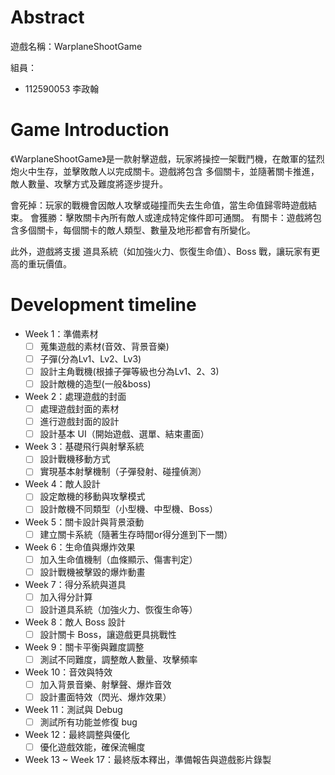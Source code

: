 # Abstract

遊戲名稱：WarplaneShootGame

組員：

- 112590053 李政翰

# Game Introduction

《WarplaneShootGame》是一款射擊遊戲，玩家將操控一架戰鬥機，在敵軍的猛烈炮火中生存，並擊敗敵人以完成關卡。遊戲將包含 多個關卡，並隨著關卡推進，敵人數量、攻擊方式及難度將逐步提升。

會死掉：玩家的戰機會因敵人攻擊或碰撞而失去生命值，當生命值歸零時遊戲結束。
會獲勝：擊敗關卡內所有敵人或達成特定條件即可通關。
有關卡：遊戲將包含多個關卡，每個關卡的敵人類型、數量及地形都會有所變化。

此外，遊戲將支援 道具系統（如加強火力、恢復生命值）、Boss 戰，讓玩家有更高的重玩價值。

# Development timeline

- Week 1：準備素材
  - [ ] 蒐集遊戲的素材(音效、背景音樂)
  - [ ] 子彈(分為Lv1、Lv2、Lv3)
  - [ ] 設計主角戰機(根據子彈等級也分為Lv1、2、3)
  - [ ] 設計敵機的造型(一般&boss)
- Week 2：處理遊戲的封面
  - [ ] 處理遊戲封面的素材
  - [ ] 進行遊戲封面的設計
  - [ ] 設計基本 UI（開始遊戲、選單、結束畫面）
- Week 3：基礎飛行與射擊系統
  - [ ] 設計戰機移動方式
  - [ ] 實現基本射擊機制（子彈發射、碰撞偵測）
- Week 4：敵人設計
  - [ ] 設定敵機的移動與攻擊模式
  - [ ] 設計敵機不同類型（小型機、中型機、Boss）
- Week 5：關卡設計與背景滾動
  - [ ] 建立關卡系統（隨著生存時間or得分進到下一關）
- Week 6：生命值與爆炸效果
  - [ ] 加入生命值機制（血條顯示、傷害判定）
  - [ ] 設計戰機被擊毀的爆炸動畫
- Week 7：得分系統與道具
  - [ ] 加入得分計算
  - [ ] 設計道具系統（加強火力、恢復生命等）
- Week 8：敵人 Boss 設計
  - [ ] 設計關卡 Boss，讓遊戲更具挑戰性
- Week 9：關卡平衡與難度調整
  - [ ] 測試不同難度，調整敵人數量、攻擊頻率
- Week 10：音效與特效
  - [ ] 加入背景音樂、射擊聲、爆炸音效
  - [ ] 設計畫面特效（閃光、爆炸效果）
- Week 11：測試與 Debug
  - [ ] 測試所有功能並修復 bug
- Week 12：最終調整與優化
  - [ ] 優化遊戲效能，確保流暢度
- Week 13 ~ Week 17：最終版本釋出，準備報告與遊戲影片錄製
